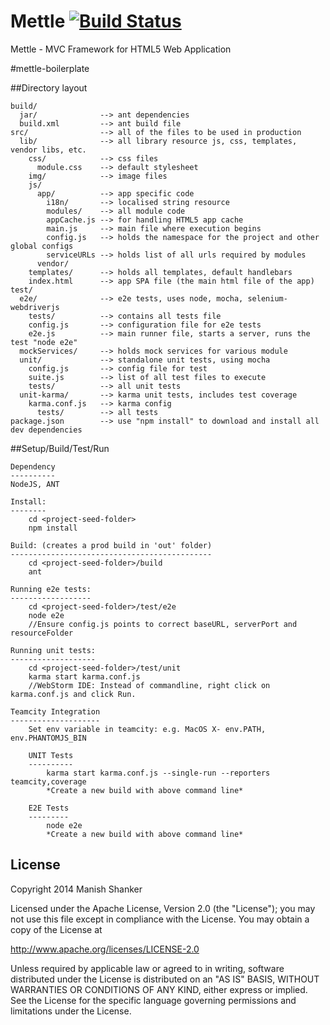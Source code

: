 Mettle [![Build Status](https://api.travis-ci.org/manishshanker/Mettle.png?branch=master)](https://travis-ci.org/manishshanker/Mettle)
======

Mettle - MVC Framework for HTML5 Web Application

#mettle-boilerplate

<!--
INTRODUCTION
BASE CLASSES
UTILITIES
-->

##Directory layout

    build/
      jar/              --> ant dependencies
      build.xml         --> ant build file
    src/                --> all of the files to be used in production
      lib/              --> all library resource js, css, templates, vendor libs, etc.
        css/            --> css files
          module.css    --> default stylesheet
        img/            --> image files
        js/
          app/          --> app specific code
            i18n/       --> localised string resource
            modules/    --> all module code
            appCache.js --> for handling HTML5 app cache
            main.js     --> main file where execution begins
            config.js   --> holds the namespace for the project and other global configs
            serviceURLs --> holds list of all urls required by modules
          vendor/
        templates/      --> holds all templates, default handlebars
        index.html      --> app SPA file (the main html file of the app)
    test/
      e2e/              --> e2e tests, uses node, mocha, selenium-webdriverjs
        tests/          --> contains all tests file
        config.js       --> configuration file for e2e tests
        e2e.js          --> main runner file, starts a server, runs the test "node e2e"
      mockServices/     --> holds mock services for various module
      unit/             --> standalone unit tests, using mocha
        config.js       --> config file for test
        suite.js        --> list of all test files to execute
        tests/          --> all unit tests
      unit-karma/       --> karma unit tests, includes test coverage
        karma.conf.js   --> karma config
          tests/        --> all tests
    package.json        --> use "npm install" to download and install all dev dependencies

##Setup/Build/Test/Run

    Dependency
    ----------
    NodeJS, ANT

    Install:
    --------
        cd <project-seed-folder>
        npm install

    Build: (creates a prod build in 'out' folder)
    ---------------------------------------------
        cd <project-seed-folder>/build
        ant

    Running e2e tests:
    ------------------
        cd <project-seed-folder>/test/e2e
        node e2e
        //Ensure config.js points to correct baseURL, serverPort and resourceFolder

    Running unit tests:
    -------------------
        cd <project-seed-folder>/test/unit
        karma start karma.conf.js
        //WebStorm IDE: Instead of commandline, right click on karma.conf.js and click Run.

    Teamcity Integration
    --------------------
        Set env variable in teamcity: e.g. MacOS X- env.PATH, env.PHANTOMJS_BIN

        UNIT Tests
        ----------
            karma start karma.conf.js --single-run --reporters teamcity,coverage
            *Create a new build with above command line*

        E2E Tests
        ---------
            node e2e
            *Create a new build with above command line*


## License

Copyright 2014 Manish Shanker

Licensed under the Apache License, Version 2.0 (the "License");
you may not use this file except in compliance with the License.
You may obtain a copy of the License at

http://www.apache.org/licenses/LICENSE-2.0

Unless required by applicable law or agreed to in writing, software
distributed under the License is distributed on an "AS IS" BASIS,
WITHOUT WARRANTIES OR CONDITIONS OF ANY KIND, either express or implied.
See the License for the specific language governing permissions and
limitations under the License.
